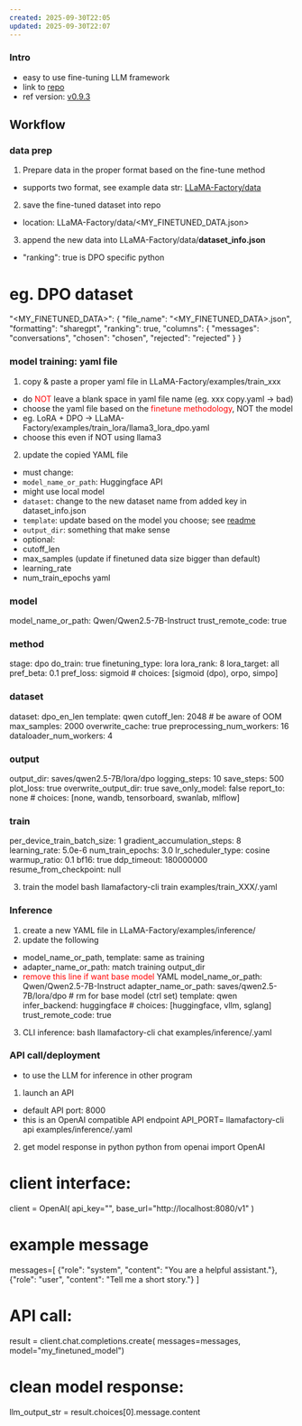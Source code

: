 ```yaml
---
created: 2025-09-30T22:05
updated: 2025-09-30T22:07
---
```

### Intro
- easy to use fine-tuning LLM framework
- link to [repo](https://github.com/hiyouga/LLaMA-Factory.git)
 - ref version: [v0.9.3](https://github.com/hiyouga/LLaMA-Factory/releases/tag/v0.9.3)

## Workflow
### data prep
1. Prepare data in the proper format based on the fine-tune method
 - supports two format, see example data str: [LLaMA-Factory/data](https://github.com/hiyouga/LLaMA-Factory/tree/2b27283ba0566eda9ec7ac335642807189c87e70/data)
2. save the fine-tuned dataset into repo
 - location: LLaMA-Factory/data/<MY_FINETUNED_DATA.json>
3. append the new data into LLaMA-Factory/data/**dataset_info.json**
 - "ranking": true is DPO specific
python
# eg. DPO dataset
"<MY_FINETUNED_DATA>": {
    "file_name": "<MY_FINETUNED_DATA>.json",
    "formatting": "sharegpt",
    "ranking": true,
    "columns": {
      "messages": "conversations",
      "chosen": "chosen",
      "rejected": "rejected"
    }
  }

### model training: yaml file
1. copy & paste a proper yaml file in LLaMA-Factory/examples/train_xxx
 - do <span style="color:rgb(255, 0, 0)">NOT</span> leave a blank space in yaml file name (eg. xxx copy.yaml $\rightarrow$ bad)
 - choose the yaml file based on the <span style="color:rgb(255, 0, 0)">finetune methodology</span>, NOT the model
 - eg. LoRA + DPO $\rightarrow$ LLaMA-Factory/examples/train_lora/llama3_lora_dpo.yaml
  - choose this even if NOT using llama3
2. update the copied YAML file
 - must change:
  - `model_name_or_path`: Huggingface API
   - might use local model
  - `dataset`: change to the new dataset name from added key in dataset_info.json
  - `template`: update based on the model you choose; see [readme](https://github.com/hiyouga/LLaMA-Factory/tree/2b27283ba0566eda9ec7ac335642807189c87e70?tab=readme-ov-file#supported-models)
  - `output_dir`: something that make sense
 - optional:
  - cutoff_len
  - max_samples (update if finetuned data size bigger than default)
  - learning_rate
  - num_train_epochs
yaml
### model
model_name_or_path: Qwen/Qwen2.5-7B-Instruct
trust_remote_code: true

### method
stage: dpo
do_train: true
finetuning_type: lora
lora_rank: 8
lora_target: all
pref_beta: 0.1
pref_loss: sigmoid  # choices: [sigmoid (dpo), orpo, simpo]

### dataset
dataset: dpo_en_len
template: qwen
cutoff_len: 2048   # be aware of OOM
max_samples: 2000
overwrite_cache: true
preprocessing_num_workers: 16
dataloader_num_workers: 4

### output
output_dir: saves/qwen2.5-7B/lora/dpo
logging_steps: 10
save_steps: 500
plot_loss: true
overwrite_output_dir: true
save_only_model: false
report_to: none  # choices: [none, wandb, tensorboard, swanlab, mlflow]

### train
per_device_train_batch_size: 1
gradient_accumulation_steps: 8
learning_rate: 5.0e-6
num_train_epochs: 3.0
lr_scheduler_type: cosine
warmup_ratio: 0.1
bf16: true
ddp_timeout: 180000000
resume_from_checkpoint: null

3. train the model
bash
llamafactory-cli train examples/train_XXX/<my training file>.yaml
### Inference
1. create a new YAML file in LLaMA-Factory/examples/inference/
2. update the following
 - model_name_or_path, template: same as training
 - adapter_name_or_path: match training output_dir
  - <span style="color:rgb(255, 0, 0)">remove this line if want base model</span>
YAML
model_name_or_path: Qwen/Qwen2.5-7B-Instruct
adapter_name_or_path: saves/qwen2.5-7B/lora/dpo  # rm for base model (ctrl set)
template: qwen
infer_backend: huggingface  # choices: [huggingface, vllm, sglang]
trust_remote_code: true
3. CLI inference:
bash
llamafactory-cli chat examples/inference/<my new file>.yaml

### API call/deployment
- to use the LLM for inference in other program
1. launch an API
 - default API port: 8000
 - this is an OpenAI compatible API endpoint
API_PORT=<port no.> llamafactory-cli api examples/inference/<my file>.yaml

2. get model response in python
python
from openai import OpenAI

# client interface:
client = OpenAI(
 api_key="",
 base_url="http://localhost:8080/v1"
 )
# example message
messages=[
 {"role": "system", "content": "You are a helpful assistant."},
 {"role": "user", "content": "Tell me a short story."}
 ]

# API call: 
result = client.chat.completions.create(
 messages=messages,
 model="my_finetuned_model")


# clean model response:
llm_output_str = result.choices[0].message.content
